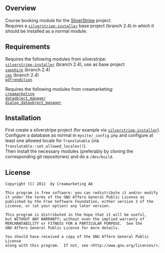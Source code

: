 ## Overview

Course booking module for the [SilverStripe](http://silverstripe.org) project.  
Requires a [`silverstripe-installer`](http://github.com/silverstripe/silverstripe-installer) base project (branch 2.4) in which it should be installed as a normal module.

## Requirements
Requires the following modules from silverstripe:  
[`silverstripe-installer`](http://github.com/silverstripe/silverstripe-installer) (branch 2.4), use as base project  
[`sapphire`](http://github.com/silverstripe/sapphire) (branch 2.4)  
[`cms`](http://github.com/silverstripe/silverstripe-cms) (branch 2.4)  
[`pdfrendition`](http://github.com/nyeholt/silverstripe-pdfrendition)  

Requires the following modules from creamarketing:  
[`creamarketing`](http://github.com/creamarketing/creamarketing)  
[`dataobject_manager`](http://github.com/creamarketing/DataObjectManager)  
[`dialog_dataobject_manager`](http://github.com/creamarketing/DialogDataObjectManager)  

## Installation
First create a silverstripe project (for example via [`silverstripe-installer`](http://github.com/silverstripe/silverstripe-installer)).  
Configure a database as normal in `mysite/_config.php` and configure at least one allowed locale for `Translatable` (via `Translatable::set_allowed_locales()`).  
Then install the necessary modules (preferably by cloning the corresponding git repositories) and do a `/dev/build`.  

## License ##
	Copyright (C) 2011  Oy Creamarketing Ab

	This program is free software: you can redistribute it and/or modify
	it under the terms of the GNU Affero General Public License as
	published by the Free Software Foundation, either version 3 of the
	License, or (at your option) any later version.
	
	This program is distributed in the hope that it will be useful,
	but WITHOUT ANY WARRANTY; without even the implied warranty of
	MERCHANTABILITY or FITNESS FOR A PARTICULAR PURPOSE.  See the
	GNU Affero General Public License for more details.
	
	You should have received a copy of the GNU Affero General Public License
	along with this program.  If not, see <http://www.gnu.org/licenses/>.
